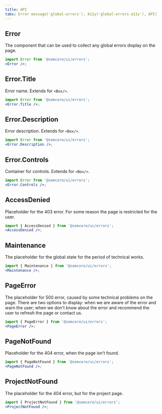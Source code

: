 ```yaml
---
title: API
tabs: Error message('global-errors'), A11y('global-errors-a11y'), API('global-errors-api'), Example('global-errors-code'), Changelog('global-errors-changelog')
---
```


## Error

The component that can be used to collect any global errors display on the page.

```jsx
import Error from '@semcore/ui/errors';
<Error />;
```

<script setup>
  import { data as types } from '../../../builder/typings/types.data.ts'
</script>

<TypesView type="ErrorsProps" :types={...types} />

## Error.Title

Error name. Extends for `<Box/>`.

```jsx
import Error from '@semcore/ui/errors';
<Error.Title />;
```

## Error.Description

Error description. Extends for `<Box/>`.

```jsx
import Error from '@semcore/ui/errors';
<Error.Description />;
```

## Error.Controls

Container for controls. Extends for `<Box/>`.

```jsx
import Error from '@semcore/ui/errors';
<Error.Controls />;
```

## AccessDenied

Placeholder for the 403 error. For some reason the page is restricted for the user.

```jsx
import { AccessDenied } from '@semcore/ui/errors';
<AccessDenied />;
```

<TypesView type="AccessDeniedProps" :types={...types} />

## Maintenance

The placeholder for the global state for the period of technical works.

```jsx
import { Maintenance } from '@semcore/ui/errors';
<Maintenance />;
```

<TypesView type="MaintenanceProps" :types={...types} />

## PageError

The placeholder for 500 error, caused by some technical problems on the page. There are two options to display: when we are aware of the error and warn the user; when we don't know about the error and recommend the user to refresh the page or contact us.

```jsx
import { PageError } from '@semcore/ui/errors';
<PageError />;
```

<TypesView type="PageErrorProps" :types={...types} />

## PageNotFound

Placeholder for the 404 error, when the page isn’t found.

```jsx
import { PageNotFound } from '@semcore/ui/errors';
<PageNotFound />;
```

<TypesView type="PageNotFoundProps" :types={...types} />

## ProjectNotFound

The placeholder for the 404 error, but for the project page.

```jsx
import { ProjectNotFound } from '@semcore/ui/errors';
<ProjectNotFound />;
```

<TypesView type="ProjectNotFoundProps" :types={...types} />
